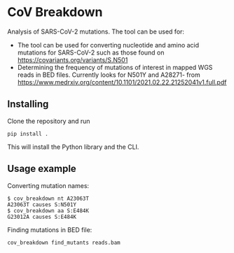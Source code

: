 # CoV Breakdown

Analysis of SARS-CoV-2 mutations. The tool can be used for:

* The tool can be used for converting nucleotide and amino acid mutations for SARS-CoV-2 such as those found on https://covariants.org/variants/S.N501
* Determining the frequency of mutations of interest in mapped WGS reads in BED files. Currently looks for N501Y and A28271- from https://www.medrxiv.org/content/10.1101/2021.02.22.21252041v1.full.pdf

## Installing

Clone the repository and run

`pip install .`

This will install the Python library and the CLI.

## Usage example

Converting mutation names:

```
$ cov_breakdown nt A23063T
A23063T causes S:N501Y
$ cov_breakdown aa S:E484K
G23012A causes S:E484K
```

Finding mutations in BED file:

```
cov_breakdown find_mutants reads.bam
```

